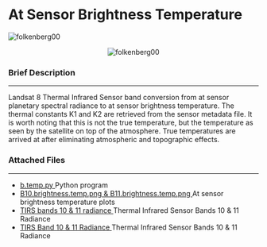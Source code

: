 # At Sensor Brightness Temperature


<!--h1 align="left" style="float: left;">Band Combination Infrared</h1-->
<p align="left"> <img src="https://komarev.com/ghpvc/?username=folkenberg00&label=Profile%20views&color=0e75b6&style=flat" alt="folkenberg00" /> </p>
<p align='center'><img src="https://github.com/folkenberg00/At-Sensor-Brightness-Temperature/blob/main/output/b.temp.png" alt="folkenberg00" /></p>
<h3 align="left">Brief Description</h3>
<hr width="100%" color="white" size="2px"/>
<p>Landsat 8 Thermal Infrared Sensor band conversion from at sensor planetary spectral radiance to at sensor brightness temperature. The thermal constants K1 and K2 are retrieved from the sensor metadata file. It is worth noting that this is not the true temperature, but the temperature as seen by the satellite on top of the atmosphere. True temperatures are arrived at after eliminating atmospheric and topographic effects.</p>
<h3 align="left">Attached Files</h3>
<hr width="100%" color="white" size="2px"/>
<ul>
  <li><a href="https://github.com/folkenberg00/At-Sensor-Brightness-Temperature/blob/main/b.temp.py">b.temp.py </a> Python program</li>
  <li><a href="https://github.com/folkenberg00/At-Sensor-Brightness-Temperature/blob/main/output/">B10.brightness.temp.png & B11.brightness.temp.png </a> At sensor brightness temperature plots</li>
<li><a href="https://github.com/folkenberg00/At-Sensor-Brightness-Temperature/blob/main/input/">TIRS bands 10 & 11 radiance </a> Thermal Infrared Sensor Bands 10 & 11 Radiance </li>
<li><a href="https://github.com/folkenberg00/At-Sensor-Brightness-Temperature/blob/main/input/">TIRS Band 10 & 11 Radiance </a>Thermal Infrared Sensor Bands 10 & 11 Radiance</li>
</ul>



 
